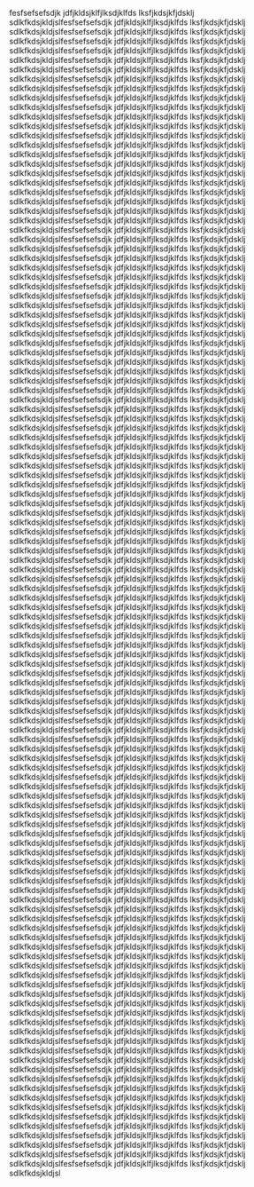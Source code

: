 fesfsefsefsdjk
jdfjkldsjklfjlksdjklfds
lksfjkdsjkfjdsklj
sdlkfkdsjkldjslfesfsefsefsdjk
jdfjkldsjklfjlksdjklfds
lksfjkdsjkfjdsklj
sdlkfkdsjkldjslfesfsefsefsdjk
jdfjkldsjklfjlksdjklfds
lksfjkdsjkfjdsklj
sdlkfkdsjkldjslfesfsefsefsdjk
jdfjkldsjklfjlksdjklfds
lksfjkdsjkfjdsklj
sdlkfkdsjkldjslfesfsefsefsdjk
jdfjkldsjklfjlksdjklfds
lksfjkdsjkfjdsklj
sdlkfkdsjkldjslfesfsefsefsdjk
jdfjkldsjklfjlksdjklfds
lksfjkdsjkfjdsklj
sdlkfkdsjkldjslfesfsefsefsdjk
jdfjkldsjklfjlksdjklfds
lksfjkdsjkfjdsklj
sdlkfkdsjkldjslfesfsefsefsdjk
jdfjkldsjklfjlksdjklfds
lksfjkdsjkfjdsklj
sdlkfkdsjkldjslfesfsefsefsdjk
jdfjkldsjklfjlksdjklfds
lksfjkdsjkfjdsklj
sdlkfkdsjkldjslfesfsefsefsdjk
jdfjkldsjklfjlksdjklfds
lksfjkdsjkfjdsklj
sdlkfkdsjkldjslfesfsefsefsdjk
jdfjkldsjklfjlksdjklfds
lksfjkdsjkfjdsklj
sdlkfkdsjkldjslfesfsefsefsdjk
jdfjkldsjklfjlksdjklfds
lksfjkdsjkfjdsklj
sdlkfkdsjkldjslfesfsefsefsdjk
jdfjkldsjklfjlksdjklfds
lksfjkdsjkfjdsklj
sdlkfkdsjkldjslfesfsefsefsdjk
jdfjkldsjklfjlksdjklfds
lksfjkdsjkfjdsklj
sdlkfkdsjkldjslfesfsefsefsdjk
jdfjkldsjklfjlksdjklfds
lksfjkdsjkfjdsklj
sdlkfkdsjkldjslfesfsefsefsdjk
jdfjkldsjklfjlksdjklfds
lksfjkdsjkfjdsklj
sdlkfkdsjkldjslfesfsefsefsdjk
jdfjkldsjklfjlksdjklfds
lksfjkdsjkfjdsklj
sdlkfkdsjkldjslfesfsefsefsdjk
jdfjkldsjklfjlksdjklfds
lksfjkdsjkfjdsklj
sdlkfkdsjkldjslfesfsefsefsdjk
jdfjkldsjklfjlksdjklfds
lksfjkdsjkfjdsklj
sdlkfkdsjkldjslfesfsefsefsdjk
jdfjkldsjklfjlksdjklfds
lksfjkdsjkfjdsklj
sdlkfkdsjkldjslfesfsefsefsdjk
jdfjkldsjklfjlksdjklfds
lksfjkdsjkfjdsklj
sdlkfkdsjkldjslfesfsefsefsdjk
jdfjkldsjklfjlksdjklfds
lksfjkdsjkfjdsklj
sdlkfkdsjkldjslfesfsefsefsdjk
jdfjkldsjklfjlksdjklfds
lksfjkdsjkfjdsklj
sdlkfkdsjkldjslfesfsefsefsdjk
jdfjkldsjklfjlksdjklfds
lksfjkdsjkfjdsklj
sdlkfkdsjkldjslfesfsefsefsdjk
jdfjkldsjklfjlksdjklfds
lksfjkdsjkfjdsklj
sdlkfkdsjkldjslfesfsefsefsdjk
jdfjkldsjklfjlksdjklfds
lksfjkdsjkfjdsklj
sdlkfkdsjkldjslfesfsefsefsdjk
jdfjkldsjklfjlksdjklfds
lksfjkdsjkfjdsklj
sdlkfkdsjkldjslfesfsefsefsdjk
jdfjkldsjklfjlksdjklfds
lksfjkdsjkfjdsklj
sdlkfkdsjkldjslfesfsefsefsdjk
jdfjkldsjklfjlksdjklfds
lksfjkdsjkfjdsklj
sdlkfkdsjkldjslfesfsefsefsdjk
jdfjkldsjklfjlksdjklfds
lksfjkdsjkfjdsklj
sdlkfkdsjkldjslfesfsefsefsdjk
jdfjkldsjklfjlksdjklfds
lksfjkdsjkfjdsklj
sdlkfkdsjkldjslfesfsefsefsdjk
jdfjkldsjklfjlksdjklfds
lksfjkdsjkfjdsklj
sdlkfkdsjkldjslfesfsefsefsdjk
jdfjkldsjklfjlksdjklfds
lksfjkdsjkfjdsklj
sdlkfkdsjkldjslfesfsefsefsdjk
jdfjkldsjklfjlksdjklfds
lksfjkdsjkfjdsklj
sdlkfkdsjkldjslfesfsefsefsdjk
jdfjkldsjklfjlksdjklfds
lksfjkdsjkfjdsklj
sdlkfkdsjkldjslfesfsefsefsdjk
jdfjkldsjklfjlksdjklfds
lksfjkdsjkfjdsklj
sdlkfkdsjkldjslfesfsefsefsdjk
jdfjkldsjklfjlksdjklfds
lksfjkdsjkfjdsklj
sdlkfkdsjkldjslfesfsefsefsdjk
jdfjkldsjklfjlksdjklfds
lksfjkdsjkfjdsklj
sdlkfkdsjkldjslfesfsefsefsdjk
jdfjkldsjklfjlksdjklfds
lksfjkdsjkfjdsklj
sdlkfkdsjkldjslfesfsefsefsdjk
jdfjkldsjklfjlksdjklfds
lksfjkdsjkfjdsklj
sdlkfkdsjkldjslfesfsefsefsdjk
jdfjkldsjklfjlksdjklfds
lksfjkdsjkfjdsklj
sdlkfkdsjkldjslfesfsefsefsdjk
jdfjkldsjklfjlksdjklfds
lksfjkdsjkfjdsklj
sdlkfkdsjkldjslfesfsefsefsdjk
jdfjkldsjklfjlksdjklfds
lksfjkdsjkfjdsklj
sdlkfkdsjkldjslfesfsefsefsdjk
jdfjkldsjklfjlksdjklfds
lksfjkdsjkfjdsklj
sdlkfkdsjkldjslfesfsefsefsdjk
jdfjkldsjklfjlksdjklfds
lksfjkdsjkfjdsklj
sdlkfkdsjkldjslfesfsefsefsdjk
jdfjkldsjklfjlksdjklfds
lksfjkdsjkfjdsklj
sdlkfkdsjkldjslfesfsefsefsdjk
jdfjkldsjklfjlksdjklfds
lksfjkdsjkfjdsklj
sdlkfkdsjkldjslfesfsefsefsdjk
jdfjkldsjklfjlksdjklfds
lksfjkdsjkfjdsklj
sdlkfkdsjkldjslfesfsefsefsdjk
jdfjkldsjklfjlksdjklfds
lksfjkdsjkfjdsklj
sdlkfkdsjkldjslfesfsefsefsdjk
jdfjkldsjklfjlksdjklfds
lksfjkdsjkfjdsklj
sdlkfkdsjkldjslfesfsefsefsdjk
jdfjkldsjklfjlksdjklfds
lksfjkdsjkfjdsklj
sdlkfkdsjkldjslfesfsefsefsdjk
jdfjkldsjklfjlksdjklfds
lksfjkdsjkfjdsklj
sdlkfkdsjkldjslfesfsefsefsdjk
jdfjkldsjklfjlksdjklfds
lksfjkdsjkfjdsklj
sdlkfkdsjkldjslfesfsefsefsdjk
jdfjkldsjklfjlksdjklfds
lksfjkdsjkfjdsklj
sdlkfkdsjkldjslfesfsefsefsdjk
jdfjkldsjklfjlksdjklfds
lksfjkdsjkfjdsklj
sdlkfkdsjkldjslfesfsefsefsdjk
jdfjkldsjklfjlksdjklfds
lksfjkdsjkfjdsklj
sdlkfkdsjkldjslfesfsefsefsdjk
jdfjkldsjklfjlksdjklfds
lksfjkdsjkfjdsklj
sdlkfkdsjkldjslfesfsefsefsdjk
jdfjkldsjklfjlksdjklfds
lksfjkdsjkfjdsklj
sdlkfkdsjkldjslfesfsefsefsdjk
jdfjkldsjklfjlksdjklfds
lksfjkdsjkfjdsklj
sdlkfkdsjkldjslfesfsefsefsdjk
jdfjkldsjklfjlksdjklfds
lksfjkdsjkfjdsklj
sdlkfkdsjkldjslfesfsefsefsdjk
jdfjkldsjklfjlksdjklfds
lksfjkdsjkfjdsklj
sdlkfkdsjkldjslfesfsefsefsdjk
jdfjkldsjklfjlksdjklfds
lksfjkdsjkfjdsklj
sdlkfkdsjkldjslfesfsefsefsdjk
jdfjkldsjklfjlksdjklfds
lksfjkdsjkfjdsklj
sdlkfkdsjkldjslfesfsefsefsdjk
jdfjkldsjklfjlksdjklfds
lksfjkdsjkfjdsklj
sdlkfkdsjkldjslfesfsefsefsdjk
jdfjkldsjklfjlksdjklfds
lksfjkdsjkfjdsklj
sdlkfkdsjkldjslfesfsefsefsdjk
jdfjkldsjklfjlksdjklfds
lksfjkdsjkfjdsklj
sdlkfkdsjkldjslfesfsefsefsdjk
jdfjkldsjklfjlksdjklfds
lksfjkdsjkfjdsklj
sdlkfkdsjkldjslfesfsefsefsdjk
jdfjkldsjklfjlksdjklfds
lksfjkdsjkfjdsklj
sdlkfkdsjkldjslfesfsefsefsdjk
jdfjkldsjklfjlksdjklfds
lksfjkdsjkfjdsklj
sdlkfkdsjkldjslfesfsefsefsdjk
jdfjkldsjklfjlksdjklfds
lksfjkdsjkfjdsklj
sdlkfkdsjkldjslfesfsefsefsdjk
jdfjkldsjklfjlksdjklfds
lksfjkdsjkfjdsklj
sdlkfkdsjkldjslfesfsefsefsdjk
jdfjkldsjklfjlksdjklfds
lksfjkdsjkfjdsklj
sdlkfkdsjkldjslfesfsefsefsdjk
jdfjkldsjklfjlksdjklfds
lksfjkdsjkfjdsklj
sdlkfkdsjkldjslfesfsefsefsdjk
jdfjkldsjklfjlksdjklfds
lksfjkdsjkfjdsklj
sdlkfkdsjkldjslfesfsefsefsdjk
jdfjkldsjklfjlksdjklfds
lksfjkdsjkfjdsklj
sdlkfkdsjkldjslfesfsefsefsdjk
jdfjkldsjklfjlksdjklfds
lksfjkdsjkfjdsklj
sdlkfkdsjkldjslfesfsefsefsdjk
jdfjkldsjklfjlksdjklfds
lksfjkdsjkfjdsklj
sdlkfkdsjkldjslfesfsefsefsdjk
jdfjkldsjklfjlksdjklfds
lksfjkdsjkfjdsklj
sdlkfkdsjkldjslfesfsefsefsdjk
jdfjkldsjklfjlksdjklfds
lksfjkdsjkfjdsklj
sdlkfkdsjkldjslfesfsefsefsdjk
jdfjkldsjklfjlksdjklfds
lksfjkdsjkfjdsklj
sdlkfkdsjkldjslfesfsefsefsdjk
jdfjkldsjklfjlksdjklfds
lksfjkdsjkfjdsklj
sdlkfkdsjkldjslfesfsefsefsdjk
jdfjkldsjklfjlksdjklfds
lksfjkdsjkfjdsklj
sdlkfkdsjkldjslfesfsefsefsdjk
jdfjkldsjklfjlksdjklfds
lksfjkdsjkfjdsklj
sdlkfkdsjkldjslfesfsefsefsdjk
jdfjkldsjklfjlksdjklfds
lksfjkdsjkfjdsklj
sdlkfkdsjkldjslfesfsefsefsdjk
jdfjkldsjklfjlksdjklfds
lksfjkdsjkfjdsklj
sdlkfkdsjkldjslfesfsefsefsdjk
jdfjkldsjklfjlksdjklfds
lksfjkdsjkfjdsklj
sdlkfkdsjkldjslfesfsefsefsdjk
jdfjkldsjklfjlksdjklfds
lksfjkdsjkfjdsklj
sdlkfkdsjkldjslfesfsefsefsdjk
jdfjkldsjklfjlksdjklfds
lksfjkdsjkfjdsklj
sdlkfkdsjkldjslfesfsefsefsdjk
jdfjkldsjklfjlksdjklfds
lksfjkdsjkfjdsklj
sdlkfkdsjkldjslfesfsefsefsdjk
jdfjkldsjklfjlksdjklfds
lksfjkdsjkfjdsklj
sdlkfkdsjkldjslfesfsefsefsdjk
jdfjkldsjklfjlksdjklfds
lksfjkdsjkfjdsklj
sdlkfkdsjkldjslfesfsefsefsdjk
jdfjkldsjklfjlksdjklfds
lksfjkdsjkfjdsklj
sdlkfkdsjkldjslfesfsefsefsdjk
jdfjkldsjklfjlksdjklfds
lksfjkdsjkfjdsklj
sdlkfkdsjkldjslfesfsefsefsdjk
jdfjkldsjklfjlksdjklfds
lksfjkdsjkfjdsklj
sdlkfkdsjkldjslfesfsefsefsdjk
jdfjkldsjklfjlksdjklfds
lksfjkdsjkfjdsklj
sdlkfkdsjkldjslfesfsefsefsdjk
jdfjkldsjklfjlksdjklfds
lksfjkdsjkfjdsklj
sdlkfkdsjkldjslfesfsefsefsdjk
jdfjkldsjklfjlksdjklfds
lksfjkdsjkfjdsklj
sdlkfkdsjkldjslfesfsefsefsdjk
jdfjkldsjklfjlksdjklfds
lksfjkdsjkfjdsklj
sdlkfkdsjkldjslfesfsefsefsdjk
jdfjkldsjklfjlksdjklfds
lksfjkdsjkfjdsklj
sdlkfkdsjkldjslfesfsefsefsdjk
jdfjkldsjklfjlksdjklfds
lksfjkdsjkfjdsklj
sdlkfkdsjkldjslfesfsefsefsdjk
jdfjkldsjklfjlksdjklfds
lksfjkdsjkfjdsklj
sdlkfkdsjkldjslfesfsefsefsdjk
jdfjkldsjklfjlksdjklfds
lksfjkdsjkfjdsklj
sdlkfkdsjkldjslfesfsefsefsdjk
jdfjkldsjklfjlksdjklfds
lksfjkdsjkfjdsklj
sdlkfkdsjkldjslfesfsefsefsdjk
jdfjkldsjklfjlksdjklfds
lksfjkdsjkfjdsklj
sdlkfkdsjkldjslfesfsefsefsdjk
jdfjkldsjklfjlksdjklfds
lksfjkdsjkfjdsklj
sdlkfkdsjkldjslfesfsefsefsdjk
jdfjkldsjklfjlksdjklfds
lksfjkdsjkfjdsklj
sdlkfkdsjkldjslfesfsefsefsdjk
jdfjkldsjklfjlksdjklfds
lksfjkdsjkfjdsklj
sdlkfkdsjkldjslfesfsefsefsdjk
jdfjkldsjklfjlksdjklfds
lksfjkdsjkfjdsklj
sdlkfkdsjkldjslfesfsefsefsdjk
jdfjkldsjklfjlksdjklfds
lksfjkdsjkfjdsklj
sdlkfkdsjkldjslfesfsefsefsdjk
jdfjkldsjklfjlksdjklfds
lksfjkdsjkfjdsklj
sdlkfkdsjkldjslfesfsefsefsdjk
jdfjkldsjklfjlksdjklfds
lksfjkdsjkfjdsklj
sdlkfkdsjkldjslfesfsefsefsdjk
jdfjkldsjklfjlksdjklfds
lksfjkdsjkfjdsklj
sdlkfkdsjkldjslfesfsefsefsdjk
jdfjkldsjklfjlksdjklfds
lksfjkdsjkfjdsklj
sdlkfkdsjkldjslfesfsefsefsdjk
jdfjkldsjklfjlksdjklfds
lksfjkdsjkfjdsklj
sdlkfkdsjkldjslfesfsefsefsdjk
jdfjkldsjklfjlksdjklfds
lksfjkdsjkfjdsklj
sdlkfkdsjkldjslfesfsefsefsdjk
jdfjkldsjklfjlksdjklfds
lksfjkdsjkfjdsklj
sdlkfkdsjkldjslfesfsefsefsdjk
jdfjkldsjklfjlksdjklfds
lksfjkdsjkfjdsklj
sdlkfkdsjkldjslfesfsefsefsdjk
jdfjkldsjklfjlksdjklfds
lksfjkdsjkfjdsklj
sdlkfkdsjkldjslfesfsefsefsdjk
jdfjkldsjklfjlksdjklfds
lksfjkdsjkfjdsklj
sdlkfkdsjkldjslfesfsefsefsdjk
jdfjkldsjklfjlksdjklfds
lksfjkdsjkfjdsklj
sdlkfkdsjkldjslfesfsefsefsdjk
jdfjkldsjklfjlksdjklfds
lksfjkdsjkfjdsklj
sdlkfkdsjkldjslfesfsefsefsdjk
jdfjkldsjklfjlksdjklfds
lksfjkdsjkfjdsklj
sdlkfkdsjkldjslfesfsefsefsdjk
jdfjkldsjklfjlksdjklfds
lksfjkdsjkfjdsklj
sdlkfkdsjkldjsl
